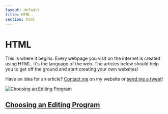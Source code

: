 ```yaml
---
layout: default
title: HTML
section: html
---
```


# HTML

This is where it begins. Every webpage you visit on the internet is created using HTML. It's the language of the web. The articles below should help you to get off the ground and start creating your own websites!

Have an idea for an article? [Contact me](http://www.andy-bell.com/about-me/contact) on my website or [send me a tweet](https://twitter.com/lazyrivr)!

[![Choosing an Editing Program](/images/editors/banner.png)](/html/choosing-an-editor.html)
## [Choosing an Editing Program](/html/choosing-an-editor.html)
